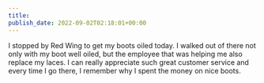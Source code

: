 ```yaml
---
title: 
publish_date: 2022-09-02T02:18:01+00:00
---
```


I stopped by Red Wing to get my boots oiled today. I walked out of there not only with my boot well oiled, but the employee that was helping me also replace my laces. I can really appreciate such great customer service and every time I go there, I remember why I spent the money on nice boots.
